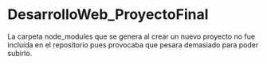 # DesarrolloWeb_ProyectoFinal
La carpeta node_modules que se genera al crear un nuevo proyecto no fue incluída en el repositorio pues provocaba que pesara demasiado para poder subirlo.
